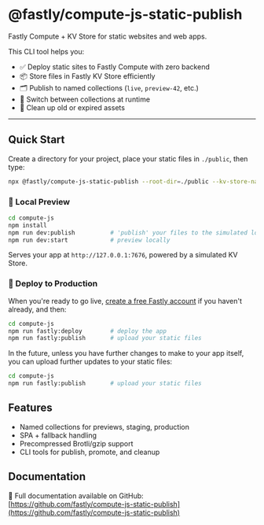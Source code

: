 # @fastly/compute-js-static-publish

Fastly Compute + KV Store for static websites and web apps.

This CLI tool helps you:

- ✅ Deploy static sites to Fastly Compute with zero backend
- 📦 Store files in Fastly KV Store efficiently
- 🗂 Publish to named collections (`live`, `preview-42`, etc.)
- 🔄 Switch between collections at runtime
- 🧹 Clean up old or expired assets

---

## Quick Start

Create a directory for your project, place your static files in `./public`, then type:

```sh
npx @fastly/compute-js-static-publish --root-dir=./public --kv-store-name=site-content
```

### 🔧 Local Preview

```sh
cd compute-js
npm install
npm run dev:publish          # 'publish' your files to the simulated local KV Store
npm run dev:start            # preview locally
```

Serves your app at `http://127.0.0.1:7676`, powered by a simulated KV Store.

### 🚀 Deploy to Production

When you're ready to go live, [create a free Fastly account](https://www.fastly.com/signup/?tier=free) if you haven't already, and then:

```sh
cd compute-js
npm run fastly:deploy        # deploy the app
npm run fastly:publish       # upload your static files
```

In the future, unless you have further changes to make to your app itself, you can
upload further updates to your static files:
```sh
cd compute-js
npm run fastly:publish       # upload your static files
```

## Features

- Named collections for previews, staging, production
- SPA + fallback handling
- Precompressed Brotli/gzip support
- CLI tools for publish, promote, and cleanup

## Documentation

📘 Full documentation available on GitHub:  
[https://github.com/fastly/compute-js-static-publish](https://github.com/fastly/compute-js-static-publish)
